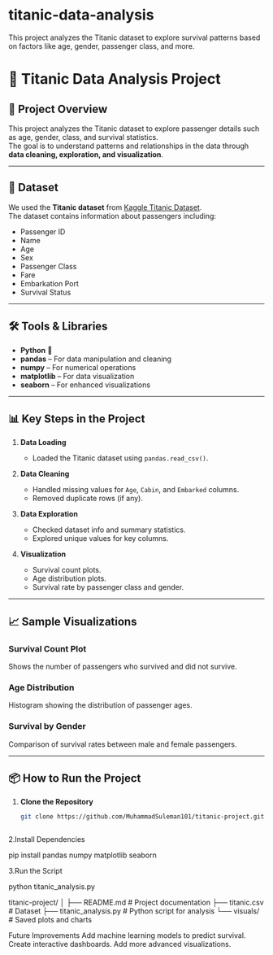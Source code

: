 # titanic-data-analysis
This project analyzes the Titanic dataset to explore survival patterns based on factors like age, gender, passenger class, and more.
# 🚢 Titanic Data Analysis Project

## 📌 Project Overview
This project analyzes the Titanic dataset to explore passenger details such as age, gender, class, and survival statistics.  
The goal is to understand patterns and relationships in the data through **data cleaning, exploration, and visualization**.

---

## 📂 Dataset
We used the **Titanic dataset** from [Kaggle Titanic Dataset](https://www.kaggle.com/datasets).  
The dataset contains information about passengers including:
- Passenger ID
- Name
- Age
- Sex
- Passenger Class
- Fare
- Embarkation Port
- Survival Status

---

## 🛠 Tools & Libraries
- **Python** 🐍
- **pandas** – For data manipulation and cleaning
- **numpy** – For numerical operations
- **matplotlib** – For data visualization
- **seaborn** – For enhanced visualizations

---

## 📊 Key Steps in the Project
1. **Data Loading**  
   - Loaded the Titanic dataset using `pandas.read_csv()`.

2. **Data Cleaning**  
   - Handled missing values for `Age`, `Cabin`, and `Embarked` columns.
   - Removed duplicate rows (if any).

3. **Data Exploration**  
   - Checked dataset info and summary statistics.
   - Explored unique values for key columns.

4. **Visualization**  
   - Survival count plots.
   - Age distribution plots.
   - Survival rate by passenger class and gender.

---

## 📈 Sample Visualizations
### Survival Count Plot
Shows the number of passengers who survived and did not survive.

### Age Distribution
Histogram showing the distribution of passenger ages.

### Survival by Gender
Comparison of survival rates between male and female passengers.

---

## 📦 How to Run the Project
1. **Clone the Repository**
   ```bash
   git clone https://github.com/MuhammadSuleman101/titanic-project.git



  2.Install Dependencies

pip install pandas numpy matplotlib seaborn


  3.Run the Script

python titanic_analysis.py

titanic-project/
│
├── README.md          # Project documentation
├── titanic.csv        # Dataset
├── titanic_analysis.py # Python script for analysis
└── visuals/           # Saved plots and charts


Future Improvements
Add machine learning models to predict survival.
Create interactive dashboards.
Add more advanced visualizations.


